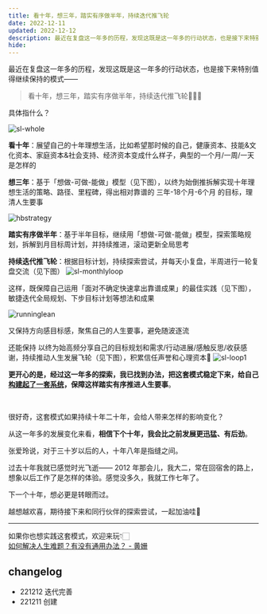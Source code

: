 ```yaml
---
title: 看十年，想三年，踏实有序做半年，持续迭代推飞轮
date: 2022-12-11
updated: 2022-12-12
description: 最近在复盘这一年多的历程，发现这既是这一年多的行动状态，也是接下来特别值得继续保持的模式：D
hide: 
---
```


最近在复盘这一年多的历程，发现这既是这一年多的行动状态，也是接下来特别值得继续保持的模式——

> 看十年，想三年，踏实有序做半年，持续迭代推飞轮🏄🏻‍♀️

具体指什么？

![sl-whole](http://ishanshan.zoomquiet.top/share/sl-whole.png )



**看十年**：展望自己的十年理想生活，比如希望那时候的自己，健康资本、技能&文化资本、家庭资本&社会支持、经济资本变成什么样子，典型的一个月/一周/一天是怎样的

**想三年**：基于「想做-可做-能做」模型（见下图），以终为始倒推拆解实现十年理想生活的策略、路径、里程碑，得出相对靠谱的 三年-18个月-6个月 的目标，理清人生要事

![hbstrategy](http://ishanshan.zoomquiet.top/share/hbstrategy1.png ':size=300')

**踏实有序做半年**：基于半年目标，继续用「想做-可做-能做」模型，探索策略规划，拆解到月目标周计划，并持续推进，滚动更新全局思考


**持续迭代推飞轮**：根据目标计划，持续探索尝试，并每天小复盘，半周进行一轮复盘交流（见下图）
![sl-monthlyloop](http://ishanshan.zoomquiet.top/share/sl-monthlyloop.png ':size=400')

这样，既保障自己运用「面对不确定快速拿出靠谱成果」的最佳实践（见下图），敏捷迭代全局规划、下步目标计划等想法和成果

![runninglean](http://ishanshan.zoomquiet.top/share/runninglean.png?imageslim )

又保持方向感目标感，聚焦自己的人生要事，避免随波逐流

还能保持 以终为始高频分享自己的目标规划和需求/行动进展/感触反思/收获感谢，持续推动人生发展飞轮（见下图），积累信任声誉和心理资本🌱
![sl-loop1](http://ishanshan.zoomquiet.top/share/sl-loop1.png)


**更开心的是，经过这一年多的探索，我已找到办法，把这套模式稳定下来，给自己[构建起了一套系统](/sunnylife/2212)，保障这样踏实有序推进人生要事**。

<br>

很好奇，这套模式如果持续十年二十年，会给人带来怎样的影响变化？

从这一年多的发展变化来看，**相信下个十年，我会比之前发展更迅猛、有后劲**。

张爱玲说，对于三十岁以后的人，十年八年是指缝之间。

过去十年我就已感觉时光飞逝—— 2012 年那会儿，我大二，常在回宿舍的路上，想象以后工作了是怎样的体验。感觉没多久，我就工作七年了。

下一个十年，想必更是转眼而过。

越想越欢喜，期待接下来和同行伙伴的探索尝试，一起加油哇🤗


---

如果你也想实践这套模式，欢迎来玩👇🏻 <br>
[如何解决人生难题？有没有通用办法？ - 黄姗](/sunnylife/2212) 

## changelog

- 221212 迭代完善
- 221211 创建